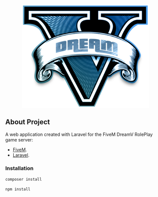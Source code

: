 <p align="center"><img src="https://github.com/Manuriq/dreamv/blob/master/public/assets/logo.png" width="400"></p>


## About Project

A web application created with Laravel for the FiveM DreamV RolePlay game server:

- [FiveM](https://fivem.net/).
- [Laravel](https://laravel.com/).

### Installation

```bash
composer install
```

```bash
npm install
```
